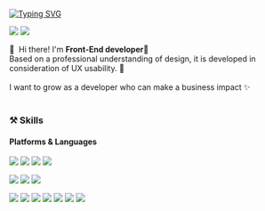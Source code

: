 [![Typing SVG](https://readme-typing-svg.herokuapp.com?color=%2300F787&lines=Welcome+To+My+Github;I'm+a+Front-End+developer%F0%9F%91%8B%F0%9F%8F%BB)](https://git.io/typing-svg)


<p>
  <a href="https://ej-developer.tistory.com/" target="_blank"><img src="https://img.shields.io/badge/Blog-DD0B78?style=flat-square&logo=GitHub%20Sponsors&logoColor=white"/></a>
  <a href="mailto:dmswlckato@gmail.com" target="_blank"><img src="https://img.shields.io/badge/dmswlckato@gmail.com-EA4335?style=flat-square&logo=Gmail&logoColor=white"/></a>
</p>

<p>
  👋&nbsp; Hi there! I'm <b>Front-End developer</b>🚀<br/>
  Based on a professional understanding of design, it is developed in consideration of UX usability. 💖<br/><br/>
  I want to grow as a developer who can make a business impact ✨ <br/><br/>
</p>

### ⚒️ Skills

  #### Platforms & Languages
  
<p>
  <img src="https://img.shields.io/badge/html5-%23E34F26.svg?style=flat-square&logo=html5&logoColor=white"/>
  <img src="https://img.shields.io/badge/css3-%231572B6.svg?style=flat-square&logo=css3&logoColor=white"/>
  <img src="https://img.shields.io/badge/javascript-%23323330.svg?style=flat-square&logo=javascript&logoColor=%23F7DF1E"/>
  <img src="https://img.shields.io/badge/typescript-%23007ACC.svg?style=flat-square&logo=typescript&logoColor=white"/>
</p>

<p>
  <img src="https://img.shields.io/badge/react-%2320232a.svg?style=flat-square&logo=react&logoColor=%2361DAFB"/>
  <img src="https://img.shields.io/badge/Next-black?style=flat-square&logo=next.js&logoColor=white"/> 
  <img src="https://img.shields.io/badge/-React%20Query-FF4154?style=flat-square&logo=react%20query&logoColor=white"/>
<!--   <img src="https://img.shields.io/badge/redux-%23593d88.svg?style=flat-square&logo=redux&logoColor=white"/> -->
</p>

<p>
  <img src="https://img.shields.io/badge/styled--components-DB7093?style=flat-square&logo=styled-components&logoColor=white"/>
  <img src="https://img.shields.io/badge/tailwindcss-%2338B2AC.svg?style=flat-square&logo=tailwind-css&logoColor=white"/>
  <img src="https://img.shields.io/badge/-GraphQL-E10098?style=flat-square&logo=graphql&logoColor=white"/>
  <img src="https://img.shields.io/badge/-ApolloGraphQL-311C87?style=flat-square&logo=apollo-graphql"/>
  <img src="https://img.shields.io/badge/-cypress-%23E5E5E5?style=flat-square&logo=cypress&logoColor=058a5e"/>
  <img src="https://img.shields.io/badge/-jest-%23C21325?style=flat-square&logo=jest&logoColor=white"/>
  <img src="https://img.shields.io/badge/Git-F05032?style=flat-square&logo=Git&logoColor=white"/>
</p>
